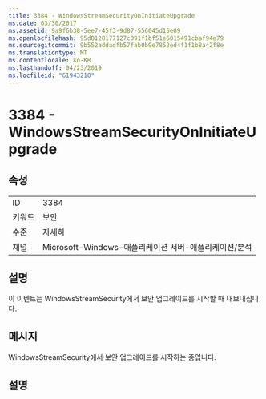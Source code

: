 ```yaml
---
title: 3384 - WindowsStreamSecurityOnInitiateUpgrade
ms.date: 03/30/2017
ms.assetid: 9a9f6b38-5ee7-45f3-9d87-556045d15e09
ms.openlocfilehash: 95d8128177127c091f1bf51e6015491cbaf94e79
ms.sourcegitcommit: 9b552addadfb57fab0b9e7852ed4f1f1b8a42f8e
ms.translationtype: MT
ms.contentlocale: ko-KR
ms.lasthandoff: 04/23/2019
ms.locfileid: "61943210"
---
```

# <a name="3384---windowsstreamsecurityoninitiateupgrade"></a>3384 - WindowsStreamSecurityOnInitiateUpgrade
## <a name="properties"></a>속성  
  
|||  
|-|-|  
|ID|3384|  
|키워드|보안|  
|수준|자세히|  
|채널|Microsoft-Windows-애플리케이션 서버-애플리케이션/분석|  
  
## <a name="description"></a>설명  
 이 이벤트는 WindowsStreamSecurity에서 보안 업그레이드를 시작할 때 내보내집니다.  
  
## <a name="message"></a>메시지  
 WindowsStreamSecurity에서 보안 업그레이드를 시작하는 중입니다.  
  
## <a name="details"></a>설명
